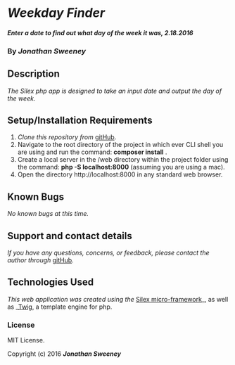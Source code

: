 # _Weekday Finder_

#### _Enter a date to find out what day of the week it was, 2.18.2016_

### By _**Jonathan Sweeney**_

## Description

_The Silex php app is designed to take an input date and output the day of the week._

## Setup/Installation Requirements

1. _Clone this repository from_ [gitHub](https://github.com/jsween/weekday_finder_php.git).
2. Navigate to the root directory of the project in which ever CLI shell you are using and run the command: __composer install__ .
3. Create a local server in the /web directory within the project folder using the command: __php -S localhost:8000__ (assuming you are using a mac).
4. Open the directory http://localhost:8000 in any standard web browser.

## Known Bugs

_No known bugs at this time._

## Support and contact details

_If you have any questions, concerns, or feedback, please contact the author through_ [gitHub](https://github.com/jsween/weekday_finder_php.git).

## Technologies Used

_This web application was created using the_  [Silex micro-framework](http://silex.sensiolabs.org/)_, as well as _[Twig](http://twig.sensiolabs.org/), a template engine for php.

### License

MIT License.

Copyright (c) 2016 _**Jonathan Sweeney**_
